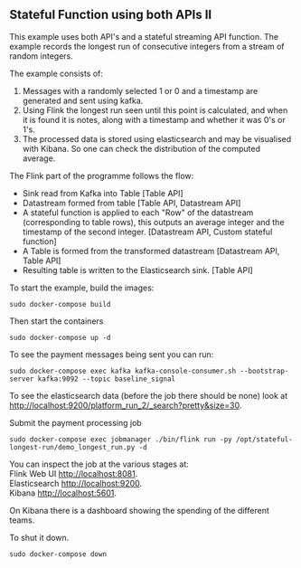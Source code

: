 ## Stateful Function using both APIs II

This example uses both API's and a stateful streaming API function. The example records the longest run of consecutive integers from a stream of random integers.

The example consists of:  
1. Messages with a randomly selected 1 or 0 and a timestamp are generated and sent using kafka.  
2. Using Flink the longest run seen until this point is calculated, and when it is found it is notes, along with a timestamp and whether it was 0's or 1's.
3. The processed data is stored using elasticsearch and may be visualised with Kibana. So one can check the distribution of the computed average.

The Flink part of the programme follows the flow:
* Sink read from Kafka into Table [Table API]
* Datastream formed from table [Table API, Datastream API]
* A stateful function is applied to each "Row" of the datastream (corresponding to table rows), this outputs an average integer and the timestamp of the second integer. [Datastream API, Custom stateful function]
* A Table is formed from the transformed datastream [Datastream API, Table API]
* Resulting table is written to the Elasticsearch sink. [Table API]

To start the example, build the images:
````commandline
sudo docker-compose build
````

Then start the containers
````
sudo docker-compose up -d
````

To see the payment messages being sent you can run:
````
sudo docker-compose exec kafka kafka-console-consumer.sh --bootstrap-server kafka:9092 --topic baseline_signal
````
To see the elasticsearch data (before the job there should be none) look at [http://localhost:9200/platform_run_2/_search?pretty&size=30](http://localhost:9200/platform_run_2/_search?pretty&size=30).

Submit the payment processing job
````commandline
sudo docker-compose exec jobmanager ./bin/flink run -py /opt/stateful-longest-run/demo_longest_run.py -d
````

You can inspect the job at the various stages at:  
Flink Web UI [http://localhost:8081](http://localhost:8081).   
Elasticsearch [http://localhost:9200](http://localhost:9200).   
Kibana [http://localhost:5601](http://localhost:5601).

On Kibana there is a dashboard showing the spending of the different teams.

To shut it down.
```
sudo docker-compose down
```
